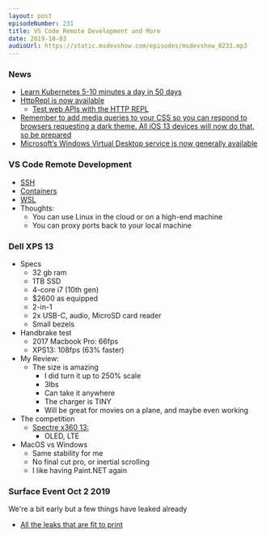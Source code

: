 ```yaml
---
layout: post
episodeNumber: 231
title: VS Code Remote Development and More
date: 2019-10-03
audioUrl: https://static.msdevshow.com/episodes/msdevshow_0231.mp3
--- 
```


### News

 - [Learn Kubernetes 5-10 minutes a day in 50 days](https://azure.microsoft.com/en-us/resources/kubernetes-learning-path/)
 - [HttpRepl is now available](https://twitter.com/coolcsh/status/1176220437203677184)
    - [Test web APIs with the HTTP REPL](https://docs.microsoft.com/en-us/aspnet/core/web-api/http-repl?view=aspnetcore-3.0&tabs=windows)
 - [Remember to add media queries to your CSS so you can respond to browsers requesting a dark theme. All iOS 13 devices will now do that, so be prepared](https://developer.mozilla.org/en-US/docs/Web/CSS/@media/prefers-color-scheme)
 - [Microsoft’s Windows Virtual Desktop service is now generally available](https://techcrunch.com/2019/09/30/microsofts-windows-virtual-desktop-service-is-now-generally-available/)

###  VS Code Remote Development

 - [SSH](https://code.visualstudio.com/docs/remote/ssh)
 - [Containers](https://code.visualstudio.com/docs/remote/containers)
 - [WSL](https://code.visualstudio.com/docs/remote/wsl)
 - Thoughts:
    - You can use Linux in the cloud or on a high-end machine
    - You can proxy ports back to your local machine

### Dell XPS 13

 - Specs
    - 32 gb ram
    - 1TB SSD
    - 4-core i7 (10th gen)
    - $2600 as equipped
    - 2-in-1
    - 2x USB-C, audio, MicroSD card reader
    - Small bezels
 - Handbrake test
    - 2017 Macbook Pro: 66fps
    - XPS13: 108fps (63% faster)
 - My Review:
    - The size is amazing
        - I did turn it up to 250% scale
        - 3lbs
        - Can take it anywhere
        - The charger is TINY
        - Will be great for movies on a plane, and maybe even working
 - The competition
    -  [Spectre x360 13:](https://twitter.com/Daniel_Rubino/status/1178660145288622081)
        - OLED, LTE
 - MacOS vs Windows
    - Same stability for me
    - No final cut pro, or inertial scrolling
    - I like having Paint.NET again

### Surface Event Oct 2 2019

We're a bit early but a few things have leaked already
 - [All the leaks that are fit to print](https://www.thurrott.com/mobile/microsoft-surface/217927/all-the-leaks-thatre-fit-to-print)